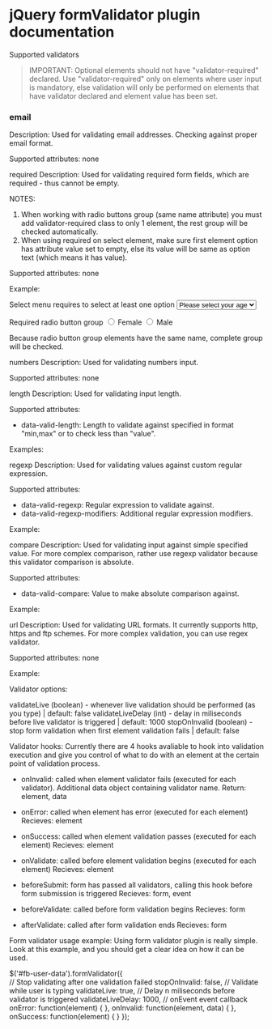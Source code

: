 jQuery formValidator plugin documentation
=========================================

Supported validators

> IMPORTANT: Optional elements should not have "validator-required" declared. Use "validator-required" only on elements
where user input is mandatory, else validation will only be performed on elements that have validator declared and element
value has been set.

### email
Description: Used for validating email addresses. Checking against proper email format.

Supported attributes: none

required
Description: Used for validating required form fields, which are required - thus cannot be empty. 

NOTES: 
1. When working with radio buttons group (same name attribute) you must add validator-required class to only 1 element,
the rest group will be checked automatically.
2. When using required on select element, make sure first element option has attribute value set to empty, else its value
will be same as option text (which means it has value).

Supported attributes: none

Example:

Select menu requires to select at least one option
<select name="age" class="validator-required">
    <option value="">Please select your age</option>
    <option value="18-30">18-30</option>
    <option value="30-50">30-50</option>
</select>

Required radio button group
<input name="userGender" type="radio" class="validator-required" value="female" /> Female
<input name="userGender" type="radio" value="male" /> Male

Because radio button group elements have the same name, complete group will be checked.

numbers
Description: Used for validating numbers input.

Supported attributes: none

length
Description: Used for validating input length.

Supported attributes:
- data-valid-length: Length to validate against specified in format "min,max" or to check less than "value".

Examples:


regexp
Description: Used for validating values against custom regular expression.

Supported attributes:
- data-valid-regexp: Regular expression to validate against.
- data-valid-regexp-modifiers: Additional regular expression modifiers.

Example:

compare
Description: Used for validating input against simple specified value. For more complex comparison, rather
use regexp validator because this validator comparison is absolute.

Supported attributes:
- data-valid-compare: Value to make absolute comparison against.

Example:

url
Description: Used for validating URL formats. It currently supports http, https and ftp schemes.
For more complex validation, you can use regex validator.

Supported attributes: none

Example:

Validator options:

validateLive (boolean) - whenever live validation should be performed (as you type) | default: false
validateLiveDelay (int) - delay in miliseconds before live validator is triggered | default: 1000
stopOnInvalid (boolean) - stop form validation when first element validation fails | default: false

Validator hooks:
Currently there are 4 hooks avaliable to hook into validation execution and give you control
of what to do with an element at the certain point of validation process.

- onInvalid: called when element validator fails (executed for each validator). Additional data object containing validator name.
    Return: element, data
- onError: called when element has error (executed for each element)
    Recieves: element
- onSuccess: called when element validation passes (executed for each element)
    Recieves: element
- onValidate: called before element validation begins (executed for each element)
  Recieves: element

- beforeSubmit: form has passed all validators, calling this hook before form submission is triggered
    Recieves: form, event
- beforeValidate: called before form validation begins
    Recieves: form
- afterValidate: called after form validation ends
    Recieves: form


Form validator usage example:
Using form validator plugin is really simple. Look at this example, and you should get a clear idea on how it can be used.

$('#fb-user-data').formValidator({       
    // Stop validating after one validation failed
    stopOnInvalid: false,
    // Validate while user is typing
    validateLive: true,
    // Delay n miliseconds before validator is triggered
    validateLiveDelay: 1000,
    // onEvent event callback
    onError: function(element)
    {
    },
    onInvalid: function(element, data)
    {
    },
    onSuccess: function(element)
    {
    }
});



